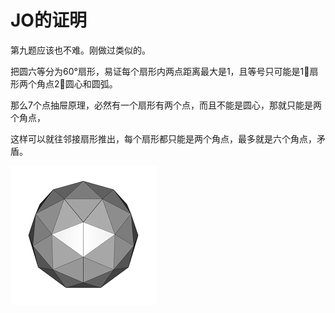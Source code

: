 # JO的证明

第九题应该也不难。刚做过类似的。

把圆六等分为60°扇形，易证每个扇形内两点距离最大是1，且等号只可能是1⃣️扇形两个角点2⃣️圆心和圆弧。

那么7个点抽屉原理，必然有一个扇形有两个点，而且不能是圆心，那就只能是两个角点，

这样可以就往邻接扇形推出，每个扇形都只能是两个角点，最多就是六个角点，矛盾。

![hhh](../../pics/Sphere.png)
